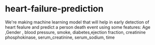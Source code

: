 # heart-failure-prediction


We're making machine learning model that will help in early detection of heart fealure and predict a person death event using some features: Age ,Gender , blood pressure, smoke, diabetes,ejection fraction, creatinine phosphokinase, serum_creatinine, serum_sodium, time

